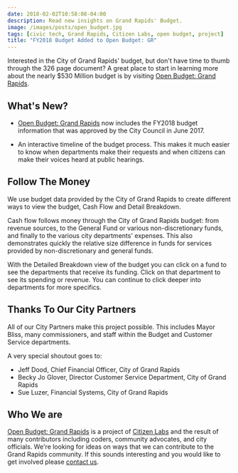 ```yaml
---
date: 2018-02-02T10:58:08-04:00
description: Read new insights on Grand Rapids' Budget.
image: /images/posts/open_budget.jpg
tags: [civic tech, Grand Rapids, Citizen Labs, open budget, project]
title: "FY2018 Budget Added to Open Budget: GR"
---
```


Interested in the City of Grand Rapids' budget, but don't have time to thumb through the 326 page document? A great place to start in learning more about the nearly $530 Million budget is by visiting [Open Budget: Grand Rapids](https://grbudget.citizenlabs.org).

## What's New?

- [Open Budget: Grand Rapids](https://grbudget.citizenlabs.org) now includes the FY2018 budget information that was approved by the City Council in June 2017.

- An interactive timeline of the budget process. This makes it much easier to know when departments make their requests and when citizens can make their voices heard at public hearings.

## Follow The Money

We use budget data provided by the City of Grand Rapids to create different ways to view the budget, Cash Flow and Detail Breakdown.

Cash flow follows money through the City of Grand Rapids budget: from revenue sources, to the General Fund or various non-discretionary funds, and finally to the various city departments' expenses. This also demonstrates quickly the relative size difference in funds for services provided by non-discretionary and general funds.

With the Detailed Breakdown view of the budget you can click on a fund to see the departments that receive its funding. Click on that department to see its spending or revenue. You can continue to click deeper into departments for more specifics.

## Thanks To Our City Partners

All of our City Partners make this project possible. This includes Mayor Bliss, many commissioners, and staff within the Budget and Customer Service departments.

A very special shoutout goes to:

- Jeff Dood, Chief Financial Officer, City of Grand Rapids
- Becky Jo Glover, Director Customer Service Department, City of Grand Rapids
- Sue Luzer, Financial Systems, City of Grand Rapids

## Who We are

[Open Budget: Grand Rapids](https://grbudget.citizenlabs.org) is a project of [Citizen Labs](https://citizenlabs.org) and the result of many contributors including coders, community advocates, and city officials. We're looking for ideas on ways that we can contribute to the Grand Rapids community. If this sounds interesting and you would like to get involved please [contact us](https://citizenlabs.org/contact/).
